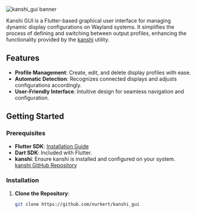 ![kanshi_gui banner](https://raw.githubusercontent.com/nurkert/kanshi_gui/blob/main/assets/banner.png)

Kanshi GUI is a Flutter-based graphical user interface for managing dynamic display configurations on Wayland systems. It simplifies the process of defining and switching between output profiles, enhancing the functionality provided by the [kanshi](https://github.com/emersion/kanshi) utility.

## Features

- **Profile Management**: Create, edit, and delete display profiles with ease.
- **Automatic Detection**: Recognizes connected displays and adjusts configurations accordingly.
- **User-Friendly Interface**: Intuitive design for seamless navigation and configuration.

## Getting Started

### Prerequisites

- **Flutter SDK**: [Installation Guide](https://flutter.dev/docs/get-started/install)
- **Dart SDK**: Included with Flutter.
- **kanshi**: Ensure kanshi is installed and configured on your system. [kanshi GitHub Repository](https://github.com/emersion/kanshi)

### Installation

1. **Clone the Repository**:
   ```bash
   git clone https://github.com/nurkert/kanshi_gui
